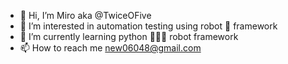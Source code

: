 - 👋 Hi, I’m Miro aka @TwiceOFive
- 👀 I’m interested in automation testing using robot 🤖 framework
- 🌱 I’m currently learning python 🐍➕🤖 robot framework
- 📫 How to reach me new06048@gmail.com

<!---
TwiceOFive/TwiceOFive is a ✨ special ✨ repository because its `README.md` (this file) appears on your GitHub profile.
You can click the Preview link to take a look at your changes.
--->
